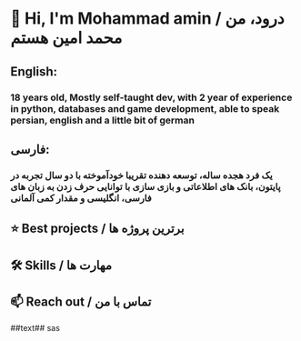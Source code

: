 # 👋 Hi, I'm Mohammad amin / درود، من محمد امین هستم

## English: 
### 18 years old, Mostly self-taught dev, with 2 year of experience in python, databases and game development, able to speak persian, english and a little bit of german
## فارسی:
### یک فرد هجده ساله، توسعه دهنده تقریبا خودآموخته با دو سال تجربه در پایتون، بانک های اطلاعاتی و بازی سازی با توانایی حرف زدن به زبان های فارسی، انگلیسی و مقدار کمی آلمانی
## ⭐ Best projects / برترین پروژه ها
## 🛠 Skills / مهارت ها
## 📫 Reach out / تماس با من
##text## sas

<!--
**MohammadAminKariman/MohammadAminKariman** is a ✨ _special_ ✨ repository because its `README.md` (this file) appears on your GitHub profile.

Here are some ideas to get you started:

- 🔭 I’m currently working on ...
- 🌱 I’m currently learning ...
- 👯 I’m looking to collaborate on ...
- 🤔 I’m looking for help with ...
- 💬 Ask me about ...
- 📫 How to reach me: ...
- 😄 Pronouns: ...
- ⚡ Fun fact: ...
-->
